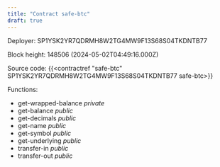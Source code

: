 ```yaml
---
title: "Contract safe-btc"
draft: true
---
```

Deployer: SP1YSK2YR7QDRMH8W2TG4MW9F13S68S04TKDNTB77


 



Block height: 148506 (2024-05-02T04:49:16.000Z)

Source code: {{<contractref "safe-btc" SP1YSK2YR7QDRMH8W2TG4MW9F13S68S04TKDNTB77 safe-btc>}}

Functions:

* get-wrapped-balance _private_
* get-balance _public_
* get-decimals _public_
* get-name _public_
* get-symbol _public_
* get-underlying _public_
* transfer-in _public_
* transfer-out _public_
